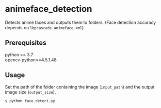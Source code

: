 # animeface_detection
Detects anime faces and outputs them to folders.
(Face detection accuracy depends on `lbpcascade_animeface.xml`)

## Prerequisites
python == 3.7  
opencv-python==4.5.1.48

## Usage

Set the path of the folder containing the image (`input_path`)  and the output image size (`output_size`),
```
$ python face_detect.py
```